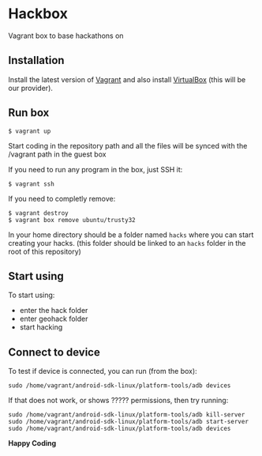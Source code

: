 # Hackbox
Vagrant box to base hackathons on

## Installation
Install the latest version of [Vagrant](https://www.vagrantup.com/downloads.html) and also install [VirtualBox](https://www.virtualbox.org/wiki/Downloads) (this will be our provider).


## Run box
```
$ vagrant up
```

Start coding in the repository path and all the files will be synced with the /vagrant path in the guest box

If you need to run any program in the box, just SSH it:

```
$ vagrant ssh
```

If you need to completly remove:

```
$ vagrant destroy
$ vagrant box remove ubuntu/trusty32
```

In your home directory should be a folder named `hacks` where you can start creating your hacks.
(this folder should be linked to an `hacks` folder in the root of this repository)

## Start using
To start using:
- enter the hack folder
- enter geohack folder
- start hacking

## Connect to device
To test if device is connected, you can run (from the box):

```
sudo /home/vagrant/android-sdk-linux/platform-tools/adb devices
```
If that does not work, or shows ????? permissions, then try running:
```
sudo /home/vagrant/android-sdk-linux/platform-tools/adb kill-server
sudo /home/vagrant/android-sdk-linux/platform-tools/adb start-server
sudo /home/vagrant/android-sdk-linux/platform-tools/adb devices
```

**Happy Coding**
